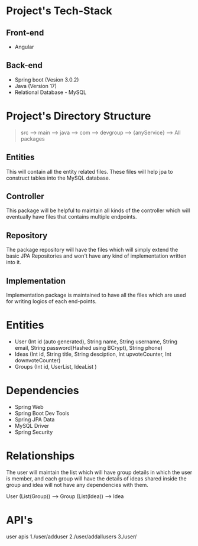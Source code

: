 # **Project's Tech-Stack**

## Front-end
* Angular

## Back-end
* Spring boot (Vesion 3.0.2)
* Java (Version 17)
* Relational Database - MySQL

# **Project's Directory Structure**

> src --> main --> java --> com --> devgroup --> {anyService} --> All packages

## Entities
 
This will contain all the entity related files. These files will help jpa to construct tables into the MySQL database.

## Controller
 
This package will be helpful to maintain all kinds of the controller which will eventually have files that contains multiple endpoints.

## Repository
 
The package repository will have the files which will simply extend the basic JPA Repositories and won't have any kind of implementation written into it.

## Implementation
 
Implementation package is maintained to have all the files which are used for writing logics of each end-points.

# **Entities**

* User (Int id (auto generated), String name, String username, String email, String password(Hashed using BCrypt), String phone)
* Ideas (Int id, String title, String desciption, Int upvoteCounter, Int downvoteCounter)
* Groups (Int id, UserList, IdeaList )

# **Dependencies**

* Spring Web
* Spring Boot Dev Tools
* Spring JPA Data
* MySQL Driver
* Spring Security

# **Relationships**
The user will maintain the list which will have group details in which the user is member, and each group will have the details of ideas shared inside the group and idea will not have any dependencies with them.

User (List(Group)) --> Group (List(Idea)) --> Idea

# API's
user apis
1./user/adduser
2./user/addallusers
3./user/



